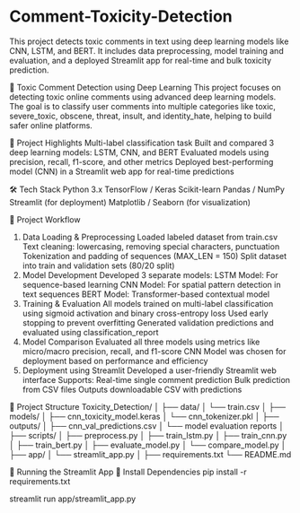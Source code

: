 # Comment-Toxicity-Detection
This project detects toxic comments in text using deep learning models like CNN, LSTM, and BERT. It includes data preprocessing, model training and evaluation, and a deployed Streamlit app for real-time and bulk toxicity prediction.

🧠 Toxic Comment Detection using Deep Learning
This project focuses on detecting toxic online comments using advanced deep learning models. The goal is to classify user comments into multiple categories like toxic, severe_toxic, obscene, threat, insult, and identity_hate, helping to build safer online platforms.

📌 Project Highlights
Multi-label classification task
Built and compared 3 deep learning models: LSTM, CNN, and BERT
Evaluated models using precision, recall, f1-score, and other metrics
Deployed best-performing model (CNN) in a Streamlit web app for real-time predictions

🛠️ Tech Stack
Python 3.x
TensorFlow / Keras
Scikit-learn
Pandas / NumPy
Streamlit (for deployment)
Matplotlib / Seaborn (for visualization)

🔄 Project Workflow
1. Data Loading & Preprocessing
Loaded labeled dataset from train.csv
Text cleaning: lowercasing, removing special characters, punctuation
Tokenization and padding of sequences (MAX_LEN = 150)
Split dataset into train and validation sets (80/20 split)
2. Model Development
Developed 3 separate models:
LSTM Model: For sequence-based learning
CNN Model: For spatial pattern detection in text sequences
BERT Model: Transformer-based contextual model
3. Training & Evaluation
All models trained on multi-label classification using sigmoid activation and binary cross-entropy loss
Used early stopping to prevent overfitting
Generated validation predictions and evaluated using classification_report
4. Model Comparison
Evaluated all three models using metrics like micro/macro precision, recall, and f1-score
CNN Model was chosen for deployment based on performance and efficiency
5. Deployment using Streamlit
Developed a user-friendly Streamlit web interface
Supports:
Real-time single comment prediction
Bulk prediction from CSV files
Outputs downloadable CSV with predictions

📁 Project Structure
Toxicity_Detection/ │ ├── data/ │ └── train.csv │ ├── models/ │ ├── cnn_toxicity_model.keras │ └── cnn_tokenizer.pkl │ ├── outputs/ │ ├── cnn_val_predictions.csv │ └── model evaluation reports │ ├── scripts/ │ ├── preprocess.py │ ├── train_lstm.py │ ├── train_cnn.py │ ├── train_bert.py │ ├── evaluate_model.py │ └── compare_model.py │ ├── app/ │ └── streamlit_app.py │ ├── requirements.txt └── README.md

🚀 Running the Streamlit App
🔧 Install Dependencies
pip install -r requirements.txt

streamlit run app/streamlit_app.py
